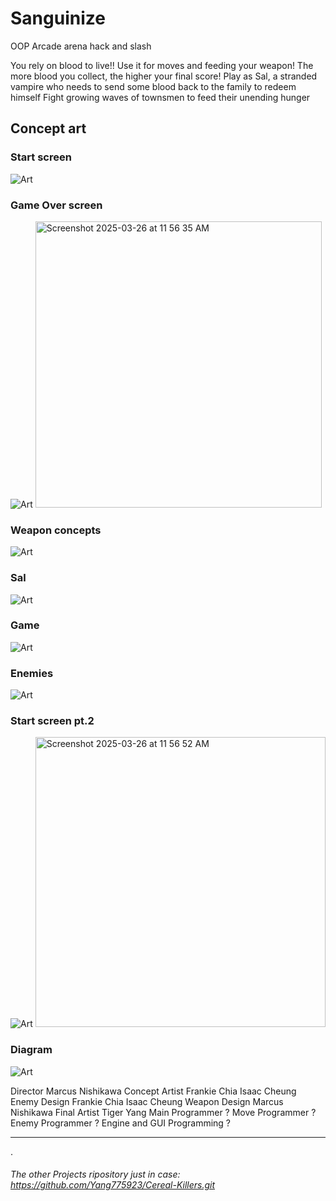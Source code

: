 # Sanguinize

OOP Arcade arena hack and slash

You rely on blood to live!! Use it for moves and feeding your weapon!
The more blood you collect, the higher your final score!
Play as Sal, a stranded vampire who needs to send some blood back to the family to redeem himself
Fight growing waves of townsmen to feed their unending hunger

## Concept art
### Start screen

![Art](https://github.com/fugu2000/sanguinize/blob/main/assets/Sang.jpg?raw=true)

### Game Over screen

![Art](https://github.com/fugu2000/sanguinize/blob/main/assets/Gameover.jpg?raw=true)
<img width="458" alt="Screenshot 2025-03-26 at 11 56 35 AM" src="https://github.com/user-attachments/assets/6859e380-6dc2-4640-aee2-dc37b4b05f5b" />


### Weapon concepts

![Art](https://github.com/fugu2000/sanguinize/blob/main/assets/Weapons.png?raw=true)

### Sal

![Art](https://github.com/fugu2000/sanguinize/blob/main/assets/Sal.png?raw=true)

### Game

![Art](https://github.com/fugu2000/sanguinize/blob/main/assets/Game.png?raw=true)

### Enemies

![Art](https://github.com/fugu2000/sanguinize/blob/main/assets/Enemies.png?raw=true)

### Start screen pt.2 

![Art](https://github.com/fugu2000/sanguinize/blob/main/assets/Start2.png?raw=true)
<img width="464" alt="Screenshot 2025-03-26 at 11 56 52 AM" src="https://github.com/user-attachments/assets/2746b1e5-c302-4965-90e6-3fbdfd429329" />

### Diagram

![Art](https://github.com/fugu2000/sanguinize/blob/main/assets/Diagram.png?raw=true)


Director
Marcus Nishikawa
Concept Artist
Frankie Chia
Isaac Cheung
Enemy Design
Frankie Chia
Isaac Cheung
Weapon Design
Marcus Nishikawa
Final Artist
Tiger Yang
Main Programmer
?
Move Programmer
?
Enemy Programmer
?
Engine  and GUI Programming
?

------------------------------------------------------------------------------------
.



###### The other Projects ripository just in case: https://github.com/Yang775923/Cereal-Killers.git


